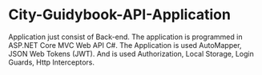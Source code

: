 # City-Guidybook-API-Application

Application just consist of Back-end. 
The application is programmed in ASP.NET Core MVC Web API C#.
The Application is used AutoMapper, JSON Web Tokens (JWT).
And is used Authorization, Local Storage, Login Guards, Http Interceptors.

